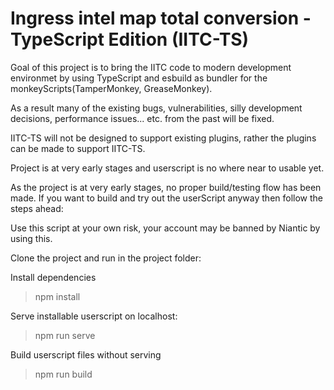 Ingress intel map total conversion - TypeScript Edition (IITC-TS)
=================================================================

Goal of this project is to bring the IITC code to modern development environmet by using TypeScript and esbuild as bundler for the monkeyScripts(TamperMonkey, GreaseMonkey).

As a result many of the existing bugs, vulnerabilities, silly development decisions, performance issues... etc. from the past will be fixed.

IITC-TS will not be designed to support existing plugins, rather the plugins can be made to support IITC-TS.

Project is at very early stages and userscript is no where near to usable yet.

As the project is at very early stages, no proper build/testing flow has been made.
If you want to build and try out the userScript anyway then follow the steps ahead:

Use this script at your own risk, your account may be banned by Niantic by using this.

Clone the project and run in the project folder:

Install dependencies
>npm install

Serve installable userscript on localhost:
>npm run serve

Build userscript files without serving
>npm run build

